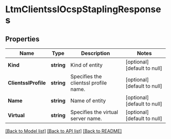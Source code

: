# LtmClientsslOcspStaplingResponses

## Properties
Name | Type | Description | Notes
------------ | ------------- | ------------- | -------------
**Kind** | **string** | Kind of entity | [optional] [default to null]
**ClientsslProfile** | **string** | Specifies the clientssl profile name. | [optional] [default to null]
**Name** | **string** | Name of entity | [optional] [default to null]
**Virtual** | **string** | Specifies the virtual server name. | [optional] [default to null]

[[Back to Model list]](../README.md#documentation-for-models) [[Back to API list]](../README.md#documentation-for-api-endpoints) [[Back to README]](../README.md)


